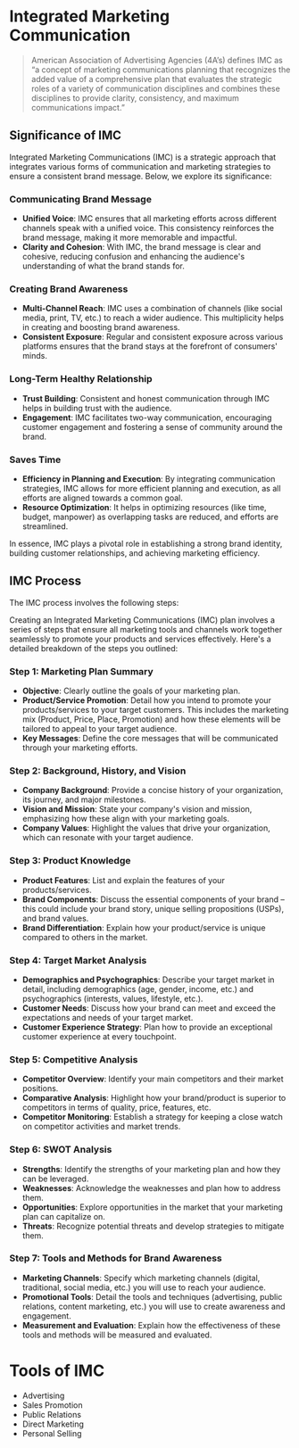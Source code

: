 # Integrated Marketing Communication

> American Association of Advertising Agencies (4A’s) defines IMC as “a concept of marketing communications planning that recognizes the added value of a comprehensive plan that evaluates the strategic roles of a variety of communication disciplines and combines these disciplines to provide clarity, consistency, and maximum communications impact.”

## Significance of IMC

Integrated Marketing Communications (IMC) is a strategic approach that integrates various forms of communication and marketing strategies to ensure a consistent brand message. Below, we explore its significance:

### Communicating Brand Message
- **Unified Voice**: IMC ensures that all marketing efforts across different channels speak with a unified voice. This consistency reinforces the brand message, making it more memorable and impactful.
- **Clarity and Cohesion**: With IMC, the brand message is clear and cohesive, reducing confusion and enhancing the audience's understanding of what the brand stands for.

### Creating Brand Awareness
- **Multi-Channel Reach**: IMC uses a combination of channels (like social media, print, TV, etc.) to reach a wider audience. This multiplicity helps in creating and boosting brand awareness.
- **Consistent Exposure**: Regular and consistent exposure across various platforms ensures that the brand stays at the forefront of consumers' minds.

### Long-Term Healthy Relationship
- **Trust Building**: Consistent and honest communication through IMC helps in building trust with the audience.
- **Engagement**: IMC facilitates two-way communication, encouraging customer engagement and fostering a sense of community around the brand.

### Saves Time
- **Efficiency in Planning and Execution**: By integrating communication strategies, IMC allows for more efficient planning and execution, as all efforts are aligned towards a common goal.
- **Resource Optimization**: It helps in optimizing resources (like time, budget, manpower) as overlapping tasks are reduced, and efforts are streamlined.

In essence, IMC plays a pivotal role in establishing a strong brand identity, building customer relationships, and achieving marketing efficiency.

## IMC Process

The IMC process involves the following steps:

Creating an Integrated Marketing Communications (IMC) plan involves a series of steps that ensure all marketing tools and channels work together seamlessly to promote your products and services effectively. Here's a detailed breakdown of the steps you outlined:

### Step 1: Marketing Plan Summary
- **Objective**: Clearly outline the goals of your marketing plan.
- **Product/Service Promotion**: Detail how you intend to promote your products/services to your target customers. This includes the marketing mix (Product, Price, Place, Promotion) and how these elements will be tailored to appeal to your target audience.
- **Key Messages**: Define the core messages that will be communicated through your marketing efforts.

### Step 2: Background, History, and Vision
- **Company Background**: Provide a concise history of your organization, its journey, and major milestones.
- **Vision and Mission**: State your company's vision and mission, emphasizing how these align with your marketing goals.
- **Company Values**: Highlight the values that drive your organization, which can resonate with your target audience.

### Step 3: Product Knowledge
- **Product Features**: List and explain the features of your products/services.
- **Brand Components**: Discuss the essential components of your brand – this could include your brand story, unique selling propositions (USPs), and brand values.
- **Brand Differentiation**: Explain how your product/service is unique compared to others in the market.

### Step 4: Target Market Analysis
- **Demographics and Psychographics**: Describe your target market in detail, including demographics (age, gender, income, etc.) and psychographics (interests, values, lifestyle, etc.).
- **Customer Needs**: Discuss how your brand can meet and exceed the expectations and needs of your target market.
- **Customer Experience Strategy**: Plan how to provide an exceptional customer experience at every touchpoint.

### Step 5: Competitive Analysis
- **Competitor Overview**: Identify your main competitors and their market positions.
- **Comparative Analysis**: Highlight how your brand/product is superior to competitors in terms of quality, price, features, etc.
- **Competitor Monitoring**: Establish a strategy for keeping a close watch on competitor activities and market trends.

### Step 6: SWOT Analysis
- **Strengths**: Identify the strengths of your marketing plan and how they can be leveraged.
- **Weaknesses**: Acknowledge the weaknesses and plan how to address them.
- **Opportunities**: Explore opportunities in the market that your marketing plan can capitalize on.
- **Threats**: Recognize potential threats and develop strategies to mitigate them.

### Step 7: Tools and Methods for Brand Awareness
- **Marketing Channels**: Specify which marketing channels (digital, traditional, social media, etc.) you will use to reach your audience.
- **Promotional Tools**: Detail the tools and techniques (advertising, public relations, content marketing, etc.) you will use to create awareness and engagement.
- **Measurement and Evaluation**: Explain how the effectiveness of these tools and methods will be measured and evaluated.




# Tools of IMC

- Advertising
- Sales Promotion
- Public Relations
- Direct Marketing
- Personal Selling

